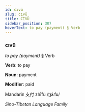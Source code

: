 ```yaml
---
id: cıvü
slug: cıvü
title: CIVÜ
sidebar_position: 307
hoverText: to pay (payment) § Verb
---
```


### cıvü

*to pay (payment)* **§** Verb

**Verb**: to pay

**Noun**: payment

**Modifier**: paid

Mandarin 支付 zhīfù /ʈʂɨ.fu/

*Sino-Tibetan Language Family*